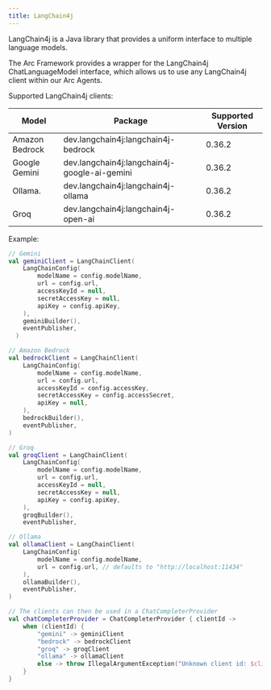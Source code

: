 ```yaml
---
title: LangChain4j
---
```


LangChain4j is a Java library that provides a uniform interface to multiple language models.

The Arc Framework provides a wrapper for the LangChain4j ChatLanguageModel interface, 
which allows us to use any LangChain4j client within our Arc Agents.

Supported LangChain4j clients:

| Model          | Package                                      | Supported Version |  
|----------------|----------------------------------------------|-------------------|
| Amazon Bedrock | dev.langchain4j:langchain4j-bedrock          | 0.36.2            | 
| Google Gemini  | dev.langchain4j:langchain4j-google-ai-gemini | 0.36.2            |   
| Ollama.        | dev.langchain4j:langchain4j-ollama           | 0.36.2            |   
| Groq           | dev.langchain4j:langchain4j-open-ai          | 0.36.2            |   

Example:
```kotlin
// Gemini
val geminiClient = LangChainClient(
    LangChainConfig(
        modelName = config.modelName,
        url = config.url,
        accessKeyId = null,
        secretAccessKey = null,
        apiKey = config.apiKey,
    ),
    geminiBuilder(),
    eventPublisher,
  )

// Amazon Bedrock
val bedrockClient = LangChainClient(
    LangChainConfig(
        modelName = config.modelName,
        url = config.url,
        accessKeyId = config.accessKey,
        secretAccessKey = config.accessSecret,
        apiKey = null,
    ),
    bedrockBuilder(),
    eventPublisher,
)

// Groq
val groqClient = LangChainClient(
    LangChainConfig(
        modelName = config.modelName,
        url = config.url,
        accessKeyId = null,
        secretAccessKey = null,
        apiKey = config.apiKey,
    ),
    groqBuilder(),
    eventPublisher,

// Ollama 
val ollamaClient = LangChainClient(
    LangChainConfig(
        modelName = config.modelName,
        url = config.url, // defaults to "http://localhost:11434"
    ),
    ollamaBuilder(),
    eventPublisher,
)

// The clients can then be used in a ChatCompleterProvider
val chatCompleterProvider = ChatCompleterProvider { clientId ->
    when (clientId) {
        "gemini" -> geminiClient
        "bedrock" -> bedrockClient
        "groq" -> groqClient
        "ollama" -> ollamaClient
        else -> throw IllegalArgumentException("Unknown client id: $clientId")
    }
}

```

